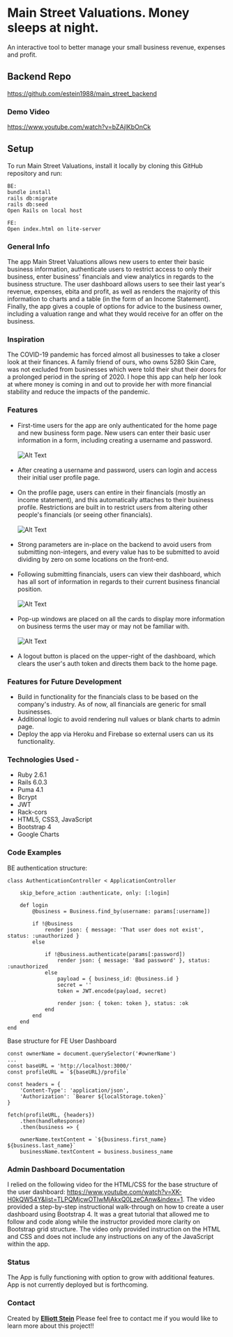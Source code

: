 # Main Street Valuations. Money sleeps at night.

An interactive tool to better manage your small business revenue, expenses and profit.

## Backend Repo
https://github.com/estein1988/main_street_backend

### Demo Video
https://www.youtube.com/watch?v=bZAjlKbOnCk

## Setup

To run Main Street Valuations, install it locally by cloning this GitHub repository and run:
```
BE:
bundle install
rails db:migrate
rails db:seed
Open Rails on local host

FE:
Open index.html on lite-server

```

### General Info
The app Main Street Valuations allows new users to enter their basic business information, authenticate users to restrict access to only their business, enter business' financials and view analytics in regards to the business structure. The user dashboard allows users to see their last year's revenue, expenses, ebita and profit, as well as renders the majority of this information to charts and a table (in the form of an Income Statement). Finally, the app gives a couple of options for advice to the business owner, including a valuation range and what they would receive for an offer on the business. 

### Inspiration
The COVID-19 pandemic has forced almost all businesses to take a closer look at their finances. A family friend of ours, who owns 5280 Skin Care, was not excluded from businesses which were told their shut their doors for a prolonged period in the spring of 2020. I hope this app can help her look at where money is coming in and out to provide her with more financial stability and reduce the impacts of the pandemic.

### Features
* First-time users for the app are only authenticated for the home page and new business form page. New users can enter their basic user information in a form, including creating a username and password.<br></br>
![Alt Text](https://media.giphy.com/media/QWBKr7MynQ1Dvy1YoR/giphy.gif)<br></br>
* After creating a username and password, users can login and access their initial user profile page.<br></br>
* On the profile page, users can entire in their financials (mostly an income statement), and this automatically attaches to their business profile. Restrictions are built in to restrict users from altering other people's financials (or seeing other financials).<br></br>
![Alt Text](https://media.giphy.com/media/u4bgzBcbq6dCvCMFhZ/giphy.gif)<br></br>
* Strong parameters are in-place on the backend to avoid users from submitting non-integers, and every value has to be submitted to avoid dividing by zero on some locations on the front-end.<br></br>
* Following submitting financials, users can view their dashboard, which has all sort of information in regards to their current business financial position.<br></br> 
![Alt Text](https://media.giphy.com/media/FJNH0HI91Ts9trOgsY/giphy.gif)<br></br>
* Pop-up windows are placed on all the cards to display more information on business terms the user may or may not be familiar with.<br></br>
![Alt Text](https://media.giphy.com/media/HEOyigs40Y7S83hvCe/giphy.gif)<br></br>
* A logout button is placed on the upper-right of the dashboard, which clears the user's auth token and directs them back to the home page.

### Features for Future Development
* Build in functionality for the financials class to be based on the company's industry. As of now, all financials are generic for small businesses. 
* Additional logic to avoid rendering null values or blank charts to admin page. 
* Deploy the app via Heroku and Firebase so external users can us its functionality.

### Technologies Used -
* Ruby 2.6.1
* Rails 6.0.3
* Puma 4.1
* Bcrypt
* JWT
* Rack-cors
* HTML5, CSS3, JavaScript
* Bootstrap 4
* Google Charts

### Code Examples

BE authentication structure:

```
class AuthenticationController < ApplicationController

    skip_before_action :authenticate, only: [:login]

    def login
        @business = Business.find_by(username: params[:username])

        if !@business
            render json: { message: 'That user does not exist', status: :unauthorized }
        else

            if !@business.authenticate(params[:password]) 
                render json: { message: 'Bad password' }, status: :unauthorized
            else
                payload = { business_id: @business.id }
                secret = ''
                token = JWT.encode(payload, secret)

                render json: { token: token }, status: :ok
            end
        end
    end 
end
```
Base structure for FE User Dashboard
```
const ownerName = document.querySelector('#ownerName')
...
const baseURL = 'http://localhost:3000/'
const profileURL = `${baseURL}/profile`

const headers = {
    'Content-Type': 'application/json',
    'Authorization': `Bearer ${localStorage.token}`
}

fetch(profileURL, {headers})
    .then(handleResponse)
    .then(business => {

    ownerName.textContent = `${business.first_name} ${business.last_name}`
    businessName.textContent = business.business_name
```

### Admin Dashboard Documentation
I relied on the following video for the HTML/CSS for the base structure of the user dashboard: https://www.youtube.com/watch?v=XK-H0kQW54Y&list=TLPQMjcwOTIwMjAkxQ0LzeCAnw&index=1. The video provided a step-by-step instructional walk-through on how to create a user dashboard using Bootstrap 4. It was a great tutorial that allowed me to follow and code along while the instructor provided more clarity on Bootstrap grid structure. The video only provided instruction on the HTML and CSS and does not include any instructions on any of the JavaScript within the app.

### Status
The App is fully functioning with option to grow with additional features. App is not currently deployed but is forthcoming.

### Contact
Created by **[Elliott Stein](https://www.linkedin.com/in/steinelliott/)**
Please feel free to contact me if you would like to learn more about this project!!
